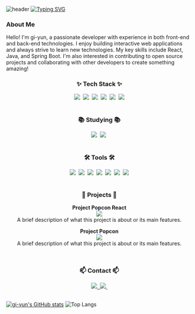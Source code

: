 <!-- 타이틀 부분 -->
![header](https://capsule-render.vercel.app/api?type=waving&color=6994CDEE&text=&animation=twinkling&height=80)
[![Typing SVG](https://readme-typing-svg.demolab.com?font=Alkatra&weight=500&size=45&duration=3500&pause=3&color=6994CDEE&center=false&vCenter=true&multiline=true&repeat=true&width=1000&height=100&lines=Welcome+to+gi-yun's+GitHub!👋)](https://git.io/typing-svg)

### About Me
Hello! I'm gi-yun, a passionate developer with experience in both front-end and back-end technologies. I enjoy building interactive web applications and always strive to learn new technologies. My key skills include React, Java, and Spring Boot. I'm also interested in contributing to open source projects and collaborating with other developers to create something amazing!

<!-- 내용 부분 -->
<h3 align="center">✨ Tech Stack ✨</h3>
<div align="center">
  <img src="https://img.shields.io/badge/react-20232a.svg?style=for-the-badge&logo=react&logoColor=61DAFB" />&nbsp
  <img src="https://img.shields.io/badge/javascript-F7DF1E.svg?style=for-the-badge&logo=javascript&logoColor=20232a" />&nbsp
  <img src="https://img.shields.io/badge/html5-E34F26.svg?style=for-the-badge&logo=html5&logoColor=white" />&nbsp
  <img src="https://img.shields.io/badge/Java-007396.svg?style=for-the-badge&logo=java&logoColor=white" />&nbsp
  <img src="https://img.shields.io/badge/MySQL-4479A1.svg?style=for-the-badge&logo=mysql&logoColor=white" />&nbsp
  <img src="https://img.shields.io/badge/css3-1572B6.svg?style=for-the-badge&logo=css3&logoColor=white" />
</div>

<br>

<h3 align="center">📚 Studying 📚</h3>
<div align="center">
  <img src="https://img.shields.io/badge/typescript-007ACC.svg?style=for-the-badge&logo=typescript&logoColor=white" />&nbsp
  <img src="https://img.shields.io/badge/React%20Query-FF4154?style=for-the-badge&logo=react%20query&logoColor=white" />&nbsp
</div>

<br>

<h3 align="center">🛠 Tools 🛠</h3>
<div align="center">
  <img src="https://img.shields.io/badge/git-F05033.svg?style=for-the-badge&logo=git&logoColor=white" />&nbsp
  <img src="https://img.shields.io/badge/github-181717.svg?style=for-the-badge&logo=github&logoColor=white" />&nbsp
  <img src="https://img.shields.io/badge/Notion-F3F3F3.svg?style=for-the-badge&logo=notion&logoColor=black" />&nbsp
  <img src="https://img.shields.io/badge/Spring_Tools-6DB33F.svg?style=for-the-badge&logo=spring&logoColor=white" />&nbsp
  <img src="https://img.shields.io/badge/Spring_Boot-6DB33F.svg?style=for-the-badge&logo=spring-boot&logoColor=white" />&nbsp
  <img src="https://img.shields.io/badge/Spring_Security-6DB33F.svg?style=for-the-badge&logo=spring-security&logoColor=white" />&nbsp
  <img src="https://img.shields.io/badge/VSCode-007ACC.svg?style=for-the-badge&logo=visual-studio-code&logoColor=white" />
</div>

<br>

<h3 align="center">💼 Projects 💼</h3>
<div align="center">
  <p>
    <strong>Project Popcon React</strong><br>
    <a href="https://github.com/kdt-codearchitect/project_popcon_react">
      <img src="https://img.shields.io/badge/GitHub-Repo-black?style=for-the-badge&logo=github">
    </a>
    <br>
    A brief description of what this project is about or its main features.
  </p>
  <p>
    <strong>Project Popcon</strong><br>
    <a href="https://github.com/kdt-codearchitect/project_popcon">
      <img src="https://img.shields.io/badge/GitHub-Repo-black?style=for-the-badge&logo=github">
    </a>
    <br>
    A brief description of what this project is about or its main features.
  </p>
</div>

<br>

<h3 align="center">📫 Contact 📫</h3>
<div align="center">
  <a href="https://velog.io/@oka1313">
    <img src="https://img.shields.io/badge/Velog-1EBC8F?style=for-the-badge&logo=velog&logoColor=white" />&nbsp
  </a>
  <a href="mailto:oka1313@gmail.com">
    <img src="https://img.shields.io/badge/oka1313@gmail.com-D14836?style=for-the-badge&logo=gmail&logoColor=white"/>&nbsp
  </a>
</div>

<br>

<!-- Stats 및 주요 언어 -->
[![gi-yun's GitHub stats](https://github-readme-stats.vercel.app/api?username=gi-yun)](https://github.com/anuraghazra/github-readme-stats)
![Top Langs](https://github-readme-stats.vercel.app/api/top-langs/?username=gi-yun&layout=compact)
